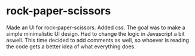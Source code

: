 # rock-paper-scissors

Made an UI for rock-paper-scissors.
Added css. The goal was to make a simple minimalistic UI design.
Had to change the logic in Javascript a bit aswell. This time decided to add comments as well, so whoever is reading the code gets a better idea of what everything does.

